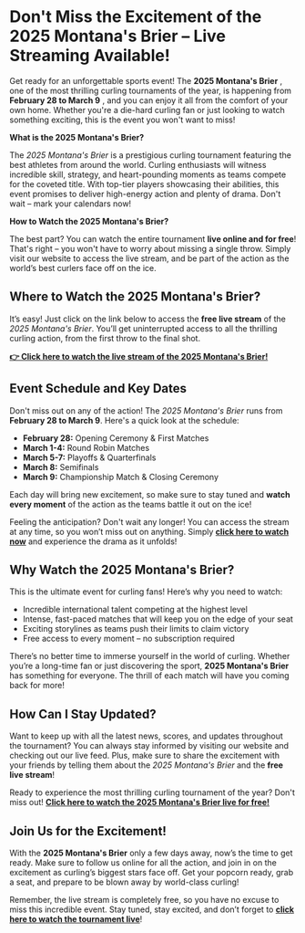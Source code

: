 # Don't Miss the Excitement of the 2025 Montana's Brier – Live Streaming Available!

Get ready for an unforgettable sports event! The **2025 Montana's Brier** , one of the most thrilling curling tournaments of the year, is happening from **February 28 to March 9** , and you can enjoy it all from the comfort of your own home. Whether you're a die-hard curling fan or just looking to watch something exciting, this is the event you won't want to miss!

**What is the 2025 Montana's Brier?**

The _2025 Montana's Brier_ is a prestigious curling tournament featuring the best athletes from around the world. Curling enthusiasts will witness incredible skill, strategy, and heart-pounding moments as teams compete for the coveted title. With top-tier players showcasing their abilities, this event promises to deliver high-energy action and plenty of drama. Don't wait – mark your calendars now!

**How to Watch the 2025 Montana's Brier?**

The best part? You can watch the entire tournament **live online and for free**! That's right – you won't have to worry about missing a single throw. Simply visit our website to access the live stream, and be part of the action as the world’s best curlers face off on the ice.

## **Where to Watch the 2025 Montana's Brier?**

It’s easy! Just click on the link below to access the **free live stream** of the _2025 Montana's Brier_. You’ll get uninterrupted access to all the thrilling curling action, from the first throw to the final shot.

[**👉 Click here to watch the live stream of the 2025 Montana's Brier!**](https://tinyurl.com/livestreamfreeo?st=2025montanasbrier&si=gh)

## **Event Schedule and Key Dates**

Don't miss out on any of the action! The _2025 Montana's Brier_ runs from **February 28 to March 9**. Here's a quick look at the schedule:

- **February 28:** Opening Ceremony & First Matches
- **March 1-4:** Round Robin Matches
- **March 5-7:** Playoffs & Quarterfinals
- **March 8:** Semifinals
- **March 9:** Championship Match & Closing Ceremony

Each day will bring new excitement, so make sure to stay tuned and **watch every moment** of the action as the teams battle it out on the ice!

Feeling the anticipation? Don't wait any longer! You can access the stream at any time, so you won’t miss out on anything. Simply [**click here to watch now**](https://tinyurl.com/livestreamfreeo?st=2025montanasbrier&si=gh) and experience the drama as it unfolds!

## **Why Watch the 2025 Montana's Brier?**

This is the ultimate event for curling fans! Here’s why you need to watch:

- Incredible international talent competing at the highest level
- Intense, fast-paced matches that will keep you on the edge of your seat
- Exciting storylines as teams push their limits to claim victory
- Free access to every moment – no subscription required

There’s no better time to immerse yourself in the world of curling. Whether you’re a long-time fan or just discovering the sport, **2025 Montana's Brier** has something for everyone. The thrill of each match will have you coming back for more!

## **How Can I Stay Updated?**

Want to keep up with all the latest news, scores, and updates throughout the tournament? You can always stay informed by visiting our website and checking out our live feed. Plus, make sure to share the excitement with your friends by telling them about the _2025 Montana's Brier_ and the **free live stream**!

Ready to experience the most thrilling curling tournament of the year? Don't miss out! [**Click here to watch the 2025 Montana's Brier live for free!**](https://tinyurl.com/livestreamfreeo?st=2025montanasbrier&si=gh)

## **Join Us for the Excitement!**

With the **2025 Montana's Brier** only a few days away, now’s the time to get ready. Make sure to follow us online for all the action, and join in on the excitement as curling’s biggest stars face off. Get your popcorn ready, grab a seat, and prepare to be blown away by world-class curling!

Remember, the live stream is completely free, so you have no excuse to miss this incredible event. Stay tuned, stay excited, and don’t forget to **[click here to watch the tournament live](https://tinyurl.com/livestreamfreeo?st=2025montanasbrier&si=gh)**!
